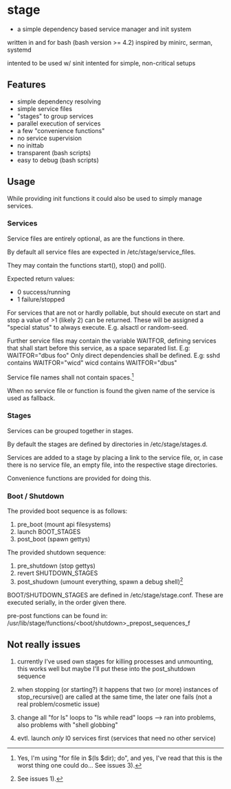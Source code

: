 stage
=====
- a simple dependency based service manager and init system

written in and for bash (bash version >= 4.2)
inspired by minirc, serman, systemd

intented to be used w/ sinit
intented for simple, non-critical setups

Features
--------

- simple dependency resolving
- simple service files
- "stages" to group services
- parallel execution of services
- a few "convenience functions"
- no service supervision
- no inittab
- transparent (bash scripts)
- easy to debug (bash scripts)


Usage
-----

While providing init functions it could also be used to simply
manage services.

### Services

Service files are entirely optional, as are the functions in there.

By default all service files are expected in /etc/stage/service_files.

They may contain the functions start(), stop() and poll().

Expected return values:
- 0 success/running
- 1 failure/stopped

For services that are not or hardly pollable, but should execute on 
start and stop a value of >1 (likely 2) can be returned. 
These will be assigned a "special status" to always execute.
E.g. alsactl or random-seed.

Further service files may contain the variable WAITFOR, defining services 
that shall start before this service, as a space separated list.
E.g:
WAITFOR="dbus foo"
Only direct dependencies shall be defined. E.g:
sshd contains WAITFOR="wicd"
wicd contains WAITFOR="dbus"

Service file names shall not contain spaces.[^1]

[^1]: Yes, I'm using "for file in $(ls $dir); do", and yes, I've read
that this is the worst thing one could do... See issues 3).

When no service file or function is found the given name of the service
is used as fallback.

### Stages

Services can be grouped together in stages.

By default the stages are defined by directories in /etc/stage/stages.d.

Services are added to a stage by placing a link to the service file,
or, in case there is no service file, an empty file, into the respective 
stage directories.

Convenience functions are provided for doing this.

### Boot / Shutdown

The provided boot sequence is as follows:

1) pre_boot (mount api filesystems)
2) launch BOOT_STAGES
3) post_boot (spawn gettys)

The provided shutdown sequence:

1) pre_shutdown (stop gettys)
2) revert SHUTDOWN_STAGES
3) post_shudown (umount everything, spawn a debug shell)[^2]

[^2]: See issues 1).

BOOT/SHUTDOWN_STAGES are defined in /etc/stage/stage.conf.
These are executed serially, in the order given there.

pre-post functions can be found in:
/usr/lib/stage/functions/<boot/shutdown>_prepost_sequences_f


Not really issues
-----------------

1) currently I've used own stages for killing processes and unmounting,
   this works well but maybe I'll put these into the post_shutdown sequence

2) when stopping (or starting?) it happens that two (or more)  instances of
   stop_recursive() are called at the same time, the later one fails
   (not a real problem/cosmetic issue)

3) change all "for ls" loops to "ls while read" loops
   --> ran into problems, also problems with "shell globbing"

4) evtl. launch _only_ l0 services first (services that need no other service)
